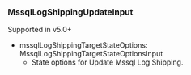 ### MssqlLogShippingUpdateInput
Supported in v5.0+

- mssqlLogShippingTargetStateOptions: MssqlLogShippingTargetStateOptionsInput
  - State options for Update Mssql Log Shipping.
